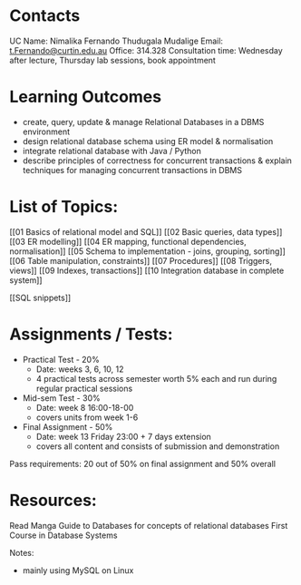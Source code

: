 # Contacts
UC Name: Nimalika Fernando Thudugala Mudalige
Email: t.Fernando@curtin.edu.au
Office: 314.328
Consultation time: Wednesday after lecture, Thursday lab sessions, book appointment

# Learning Outcomes
- create, query, update & manage Relational Databases in a DBMS environment
- design relational database schema using ER model & normalisation
- integrate relational database with Java / Python
- describe principles of correctness for concurrent transactions & explain techniques for managing concurrent transactions in DBMS


# List of Topics:
[[01 Basics of relational model and SQL]]
[[02 Basic queries, data types]]
[[03 ER modelling]]
[[04 ER mapping, functional dependencies, normalisation]]
[[05 Schema to implementation - joins, grouping, sorting]]
[[06 Table manipulation, constraints]]
[[07 Procedures]]
[[08 Triggers, views]]
[[09 Indexes, transactions]]
[[10 Integration database in complete system]]

[[SQL snippets]]
# Assignments / Tests:
- Practical Test - 20%
	- Date: weeks 3, 6, 10, 12
	- 4 practical tests across semester worth 5% each and run during regular practical sessions
- Mid-sem Test - 30%
	- Date: week 8 16:00-18-00
	- covers units from week 1-6
- Final Assignment - 50%
	- Date: week 13 Friday 23:00 + 7 days extension
	- covers all content and consists of submission and demonstration

Pass requirements: 20 out of 50% on final assignment and 50% overall

# Resources:
Read Manga Guide to Databases for concepts of relational databases
First Course in Database Systems

Notes:
- mainly using MySQL on Linux